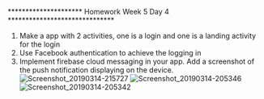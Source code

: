 *********************  Homework Week 5 Day 4 ******************************
1.  Make a app with 2 activities, one is a login and one is a landing activity for the login
2.  Use Facebook authentication to achieve the logging in
3.  Implement firebase cloud messaging in your app.  Add a screenshot of the push notification displaying on the device.
![Screenshot_20190314-215727](https://user-images.githubusercontent.com/32153064/54433676-d759bd00-4702-11e9-8bcb-4d56cea282b4.png)
![Screenshot_20190314-205346](https://user-images.githubusercontent.com/32153064/54433685-d9bc1700-4702-11e9-8147-0ddd72ec6199.png)
![Screenshot_20190314-205342](https://user-images.githubusercontent.com/32153064/54433693-dcb70780-4702-11e9-8f73-0eef94e7d8ab.png)

